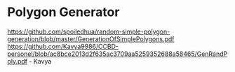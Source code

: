 # Polygon Generator
https://github.com/spoiledhua/random-simple-polygon-generation/blob/master/GenerationOfSimplePolygons.pdf
https://github.com/Kavya9986/CCBD-personel/blob/ac8bce2013d2f635ac3709aa5259352688a58465/GenRandPoly.pdf - Kavya
